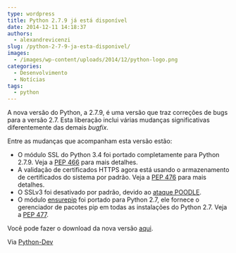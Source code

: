 ```yaml
---
type: wordpress
title: Python 2.7.9 já está disponível
date: 2014-12-11 14:18:37
authors:
  - alexandrevicenzi
slug: /python-2-7-9-ja-esta-disponivel/
images:
  - /images/wp-content/uploads/2014/12/python-logo.png
categories:
  - Desenvolvimento
  - Notícias
tags:
  - python
---
```


A nova versão do Python, a 2.7.9, é uma versão que traz correções de bugs para a versão 2.7. Esta liberação inclui várias mudanças significativas diferentemente das demais <em>bugfix</em>.

Entre as mudanças que acompanham esta versão estão:
<ul>
	<li>O módulo SSL do Python 3.4 foi portado completamente para Python 2.7.9. Veja a <a href="https://www.python.org/dev/peps/pep-0466/">PEP 466</a> para mais detalhes.</li>
	<li>A validação de certificados HTTPS agora está usando o armazenamento de certificados do sistema por padrão. Veja a <a href="https://www.python.org/dev/peps/pep-0476/">PEP 476</a> para mais detalhes.</li>
	<li>O SSLv3 foi desativado por padrão, devido ao <a href="https://www.imperialviolet.org/2014/10/14/poodle.html">ataque POODLE</a>.</li>
	<li>O módulo <a href="https://docs.python.org/2/library/ensurepip.html">ensurepip</a> foi portado para Python 2.7, ele fornece o gerenciador de pacotes pip em todas as instalações do Python 2.7. Veja a <a href="https://www.python.org/dev/peps/pep-0477/">PEP 477</a>.</li>
</ul>
Você pode fazer o download da nova versão <a href="https://www.python.org/downloads/release/python-279/">aqui</a>.

Via <a href="https://mail.python.org/pipermail/python-dev/2014-December/137536.html">Python-Dev</a>
